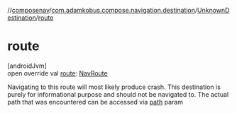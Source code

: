 //[composenav](../../../index.md)/[com.adamkobus.compose.navigation.destination](../index.md)/[UnknownDestination](index.md)/[route](route.md)

# route

[androidJvm]\
open override val [route](route.md): [NavRoute](../-nav-route/index.md)

Navigating to this route will most likely produce crash. This destination is purely for informational purpose and should not be navigated to. The actual path that was encountered can be accessed via [path](path.md) param
